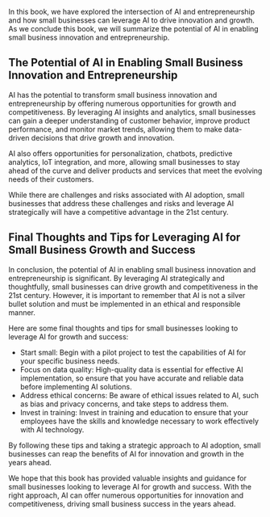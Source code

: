 
In this book, we have explored the intersection of AI and entrepreneurship and how small businesses can leverage AI to drive innovation and growth. As we conclude this book, we will summarize the potential of AI in enabling small business innovation and entrepreneurship.

The Potential of AI in Enabling Small Business Innovation and Entrepreneurship
------------------------------------------------------------------------------

AI has the potential to transform small business innovation and entrepreneurship by offering numerous opportunities for growth and competitiveness. By leveraging AI insights and analytics, small businesses can gain a deeper understanding of customer behavior, improve product performance, and monitor market trends, allowing them to make data-driven decisions that drive growth and innovation.

AI also offers opportunities for personalization, chatbots, predictive analytics, IoT integration, and more, allowing small businesses to stay ahead of the curve and deliver products and services that meet the evolving needs of their customers.

While there are challenges and risks associated with AI adoption, small businesses that address these challenges and risks and leverage AI strategically will have a competitive advantage in the 21st century.

Final Thoughts and Tips for Leveraging AI for Small Business Growth and Success
-------------------------------------------------------------------------------

In conclusion, the potential of AI in enabling small business innovation and entrepreneurship is significant. By leveraging AI strategically and thoughtfully, small businesses can drive growth and competitiveness in the 21st century. However, it is important to remember that AI is not a silver bullet solution and must be implemented in an ethical and responsible manner.

Here are some final thoughts and tips for small businesses looking to leverage AI for growth and success:

* Start small: Begin with a pilot project to test the capabilities of AI for your specific business needs.
* Focus on data quality: High-quality data is essential for effective AI implementation, so ensure that you have accurate and reliable data before implementing AI solutions.
* Address ethical concerns: Be aware of ethical issues related to AI, such as bias and privacy concerns, and take steps to address them.
* Invest in training: Invest in training and education to ensure that your employees have the skills and knowledge necessary to work effectively with AI technology.

By following these tips and taking a strategic approach to AI adoption, small businesses can reap the benefits of AI for innovation and growth in the years ahead.

We hope that this book has provided valuable insights and guidance for small businesses looking to leverage AI for growth and success. With the right approach, AI can offer numerous opportunities for innovation and competitiveness, driving small business success in the years ahead.
